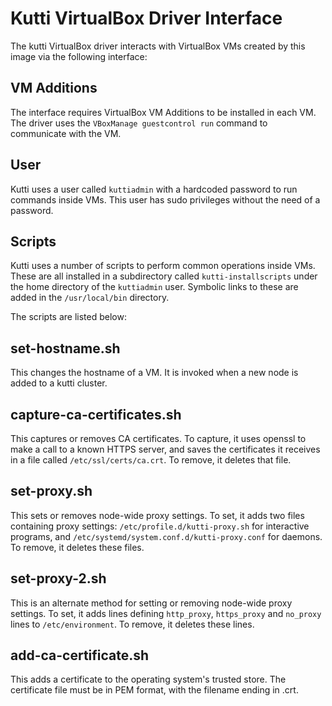 # Kutti VirtualBox Driver Interface

The kutti VirtualBox driver interacts with VirtualBox VMs created by this image via the following interface:

## VM Additions

The interface requires VirtualBox VM Additions to be installed in each VM. The driver uses the `VBoxManage guestcontrol run` command to communicate with the VM.

## User

Kutti uses a user called `kuttiadmin` with a hardcoded password to run commands inside VMs. This user has sudo privileges without the need of a password.

## Scripts

Kutti uses a number of scripts to perform common operations inside VMs. These are all installed in a subdirectory called `kutti-installscripts` under the home directory of the `kuttiadmin` user. Symbolic links to these are added in the `/usr/local/bin` directory.

The scripts are listed below:

## set-hostname.sh

This changes the hostname of a VM. It is invoked when a new node is added to a kutti cluster.

## capture-ca-certificates.sh

This captures or removes CA certificates. To capture, it uses openssl to make a call to a known HTTPS server, and saves the certificates it receives in a file called `/etc/ssl/certs/ca.crt`. To remove, it deletes that file.

## set-proxy.sh

This sets or removes node-wide proxy settings. To set, it adds two files containing proxy settings: `/etc/profile.d/kutti-proxy.sh` for interactive programs, and `/etc/systemd/system.conf.d/kutti-proxy.conf` for daemons. To remove, it deletes these files.

## set-proxy-2.sh

This is an alternate method for setting or removing node-wide proxy settings. To set, it adds lines defining `http_proxy`, `https_proxy` and `no_proxy` lines to `/etc/environment`. To remove, it deletes these lines.

## add-ca-certificate.sh

This adds a certificate to the operating system's trusted store. The certificate file must be in PEM format, with the filename ending in .crt.
